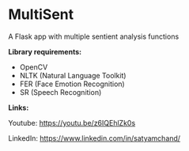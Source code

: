 # MultiSent
A Flask app with multiple sentient analysis functions



**Library requirements:**
- OpenCV
- NLTK (Natural Language Toolkit)
- FER  (Face Emotion Recognition)
- SR   (Speech Recognition)



**Links:**

Youtube:  https://youtu.be/z6IQEhlZk0s

LinkedIn: https://www.linkedin.com/in/satyamchand/
